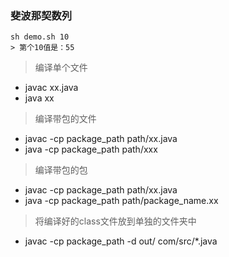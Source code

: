 ### 斐波那契数列
```
sh demo.sh 10
> 第个10值是：55
```

> 编译单个文件
- javac xx.java
- java xx

> 编译带包的文件
- javac -cp package_path path/xx.java
- java -cp package_path path/xxx

> 编译带包的包
- javac -cp package_path path/xx.java
- java -cp package_path path/package_name.xx

> 将编译好的class文件放到单独的文件夹中
- javac -cp package_path -d out/  com/src/*.java

